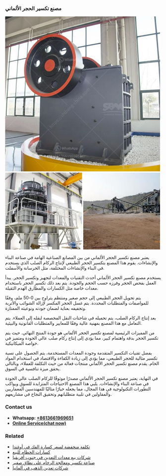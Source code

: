 <h3>مصنع تكسير الحجر الألماني</h3><img src='1701853545.jpg' alt=''><p>يعتبر مصنع تكسير الحجر الألماني من بين المصانع الصناعية الهامة في صناعة البناء والإنشاءات. يقوم هذا المصنع بتكسير الحجر الطبيعي لإنتاج الركام الصلب الذي يستخدم في البناء والإنشاءات المختلفة، مثل الخرسانة والأسفلت.</p><p>يستخدم مصنع تكسير الحجر الألماني أحدث التقنيات والمعدات لتجهيز وتكسير الحجر. يبدأ العمل بفحص الحجر وفرزه حسب الحجم والجودة. يتم بعد ذلك تكسير الحجر باستخدام معدات خاصة مثل الكسارات والمطارق الهدم الثقيلة.</p><p>يتم تحويل الحجر الطبيعي إلى حجم صغير ومنتظم يتراوح بين 0-50 ملم، وفقًا للمواصفات والمتطلبات المحددة. يتم غسل الحجر المكسر لإزالة الشوائب والأتربة وتجفيفه بعناية لضمان جودته ونوعيته الممتازة.</p><p>بعد إنتاج الركام الصلب، يتم تحميله في شاحنات النقل المخصصة لنقله إلى العملاء. يتم التعامل مع هذا المصنع بمهنية عالية وفقًا للمعايير والمتطلبات القانونية والبيئية.</p><p>من المميزات الرئيسية لمصنع تكسير الحجر الألماني هو جودة المنتج النهائي. حيث يتم تكسير الحجر بدقة واهتمام كبير، مما يؤدي إلى إنتاج ركام صلب عالي الجودة ومتميز في خواصه الميكانيكية.</p><p>بفضل تقنيات التكسير المتقدمة وجودة المعدات المستخدمة، يتم الحصول على نسبة تكسير مثالية للحجر الطبيعي، مما يؤدي إلى زيادة الكفاءة والاقتصاد في استخدام المواد الخام. يقدم مصنع تكسير الحجر الألماني منتجات فعالة من حيث التكلفة للعملاء، وبالتالي يحقق ميزة تنافسية في السوق.</p><p>في النهاية، يعتبر مصنع تكسير الحجر الألماني مصدرًا موثوقًا للركام الصلب عالي الجودة في صناعة البناء والإنشاءات. يلبي هذا المصنع الاحتياجات المتزايدة للسوق ويواكب التطورات التكنولوجية في هذا المجال، مما يجعله خيارًا مثاليًا للمهندسين المعماريين والمقاولين في تلبية متطلباتهم وتحقيق النجاح في مشاريعهم.</p><h3>Contact us</h3><ul><li><strong>Whatsapp:&nbsp;<a href="https://wa.me/8613661969651">+8613661969651</a></strong></li><li><a href="https://swt.shibang-china.com/?git&amp;zhl&amp;مصنع تكسير الحجر الألماني"><strong>Online Service(chat now)</strong></a></li></ul><h3>Related</h3><ul><li><a href='تكلفة منخفضة لسعر كسارة الفك في أوغندا.md'>تكلفة منخفضة لسعر كسارة الفك في أوغندا</a></li><li><a href='كسارات الحطام للبيع.md'>كسارات الحطام للبيع</a></li><li><a href='شركات بيع معدات التعدين في جنوب أفريقيا.md'>شركات بيع معدات التعدين في جنوب أفريقيا</a></li><li><a href='صناعة تكسير ومعالجة الرخام على نطاق صغير.md'>صناعة تكسير ومعالجة الرخام على نطاق صغير</a></li><li><a href='شركات تعدين الذهب في ألمانيا.md'>شركات تعدين الذهب في ألمانيا</a></li></ul>